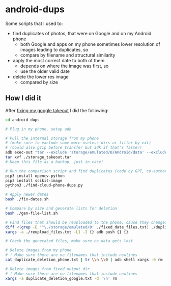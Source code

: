 # android-dups

Some scripts that I used to:

- find duplicates of photos, that were on Google and on my Android phone
  - both Google and apps on my phone sometimes lower resolution of images leading to duplicates, so
  - compare by filename and structural similarity
- apply the most correct date to both of them
  - depends on where the image was first, so
  - use the older valid date
- delete the lower res image
  - compared by size

## How I did it

After [fixing my google takeout](../README.md) I did the following:

```bash
cd android-dups

# Plug in my phone, setup adb

# Pull the internal storage from my phone
# (make sure to exclude some more useless dirs or filter by ext)
# (could also gzip before transfer but idk if that's faster)
adb exec-out "tar --exclude 'storage/emulated/0/Android/data' --exclude 'storage/emulated/0/Android/obb' -c storage/emulated/0" > storage_takeout.tar
tar xvf ./storage_takeout.tar
# Keep this file as a backup, just in case!

# Run the comparison script and find duplicates (code by GPT, co-author was me)
pip3 install opencv-python
pip3 install scikit-image
python3 ./find-cloud-phone-dups.py

# Apply newer dates
bash ./fix-dates.sh

# Compare by size and generate lists for deletion
bash ./gen-file-list.sh

# Find files that should be reuploaded to the phone, cause they changed and won't be deleted
diff <(grep -E '^\./storage/emulated/0' ./fixed_date_files.txt) ./duplicate_deletion_phone.txt --old-line-format='%L' --unchanged-line-format='' --new-line-format='' > reupload_files.txt
xargs -a ./reupload_files.txt -L1 -I {} adb push {} {}

# Check the generated files, make sure no data gets lost

# Delete images from my phone
# ! Make sure there are no filenames that include newlines
cat duplicate_deletion_phone.txt | tr \\n \\0 | adb shell xargs -0 rm

# Delete images from fixed output dir
# ! Make sure there are no filenames that include newlines
xargs -a duplicate_deletion_google.txt -d '\n' rm
```
